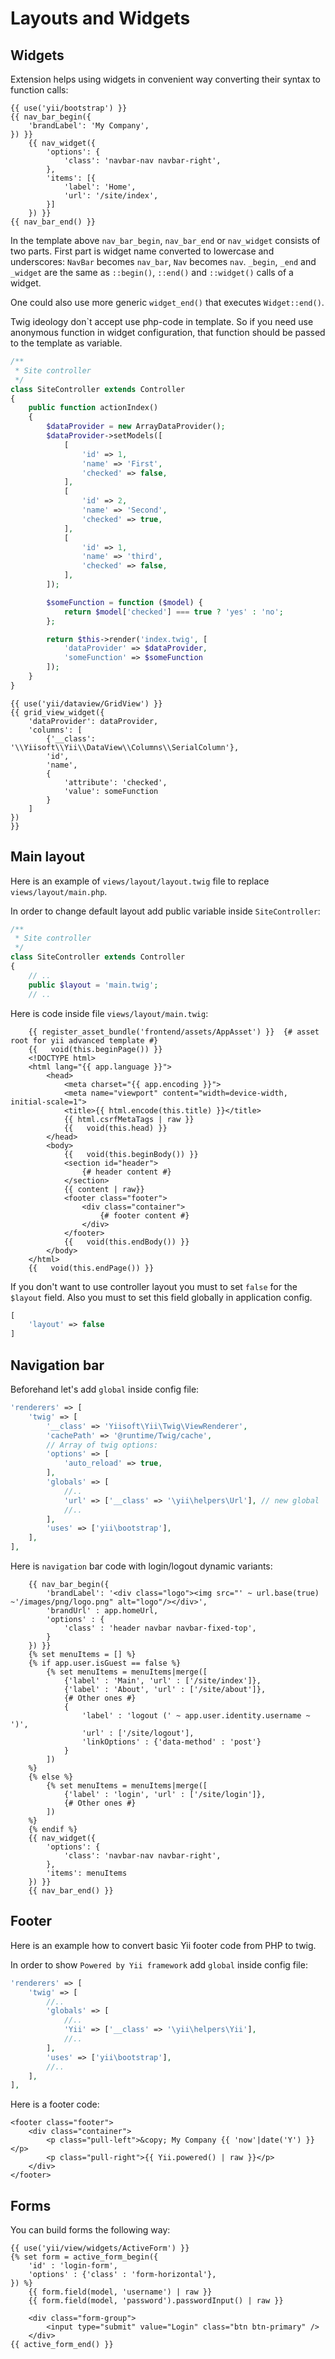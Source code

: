 Layouts and Widgets
===============

## Widgets

Extension helps using widgets in convenient way converting their syntax to function calls:

```
{{ use('yii/bootstrap') }}
{{ nav_bar_begin({
    'brandLabel': 'My Company',
}) }}
    {{ nav_widget({
        'options': {
            'class': 'navbar-nav navbar-right',
        },
        'items': [{
            'label': 'Home',
            'url': '/site/index',
        }]
    }) }}
{{ nav_bar_end() }}
```

In the template above `nav_bar_begin`, `nav_bar_end` or `nav_widget` consists of two parts. First part is widget name
converted to lowercase and underscores: `NavBar` becomes `nav_bar`, `Nav` becomes `nav`. `_begin`, `_end` and `_widget`
are the same as `::begin()`, `::end()` and `::widget()` calls of a widget.

One could also use more generic `widget_end()` that executes `Widget::end()`.

Twig ideology don`t accept use php-code in template. So if you need use anonymous function in widget configuration,
that function should be passed to the template as variable.

```php
/**
 * Site controller
 */
class SiteController extends Controller
{
    public function actionIndex()
    {
        $dataProvider = new ArrayDataProvider();
        $dataProvider->setModels([
            [
                'id' => 1,
                'name' => 'First',
                'checked' => false,
            ],
            [
                'id' => 2,
                'name' => 'Second',
                'checked' => true,
            ],
            [
                'id' => 1,
                'name' => 'third',
                'checked' => false,
            ],
        ]);

        $someFunction = function ($model) {
            return $model['checked'] === true ? 'yes' : 'no';
        };

        return $this->render('index.twig', [
            'dataProvider' => $dataProvider,
            'someFunction' => $someFunction
        ]);    
    }
}
```

```twig
{{ use('yii/dataview/GridView') }}
{{ grid_view_widget({
    'dataProvider': dataProvider,
    'columns': [
        {'__class': '\\Yiisoft\\Yii\\DataView\\Columns\\SerialColumn'},
        'id',
        'name',
        {
            'attribute': 'checked',
            'value': someFunction
        }
    ]
})
}}
```  

## Main layout

Here is an example of `views/layout/layout.twig` file to replace `views/layout/main.php`. 

In order to change default layout add public variable inside `SiteController`:
```php
/**
 * Site controller
 */
class SiteController extends Controller
{
    // ..
    public $layout = 'main.twig';
    // ..
```


Here is code inside file `views/layout/main.twig`: 

```twig
    {{ register_asset_bundle('frontend/assets/AppAsset') }}  {# asset root for yii advanced template #}
    {{   void(this.beginPage()) }}
    <!DOCTYPE html>
    <html lang="{{ app.language }}">
        <head>
            <meta charset="{{ app.encoding }}">
            <meta name="viewport" content="width=device-width, initial-scale=1">
            <title>{{ html.encode(this.title) }}</title>
            {{ html.csrfMetaTags | raw }}
            {{   void(this.head) }}
        </head>
        <body>
            {{   void(this.beginBody()) }}
            <section id="header">
                {# header content #}
            </section>
            {{ content | raw}}
            <footer class="footer">
                <div class="container">
                    {# footer content #}
                </div>
            </footer>
            {{   void(this.endBody()) }}
        </body>
    </html>
    {{   void(this.endPage()) }}
```

If you don't want to use controller layout you must to set `false` for the `$layout` field. 
Also you must to set this field globally in application config.

```php
[
    'layout' => false
]
```

## Navigation bar

Beforehand let's add `global` inside config file:
```php
'renderers' => [
    'twig' => [
        '__class' => 'Yiisoft\Yii\Twig\ViewRenderer',
        'cachePath' => '@runtime/Twig/cache',
        // Array of twig options:
        'options' => [
            'auto_reload' => true,
        ],
        'globals' => [
            //..
            'url' => ['__class' => '\yii\helpers\Url'], // new global
            //..
        ],
        'uses' => ['yii\bootstrap'],
    ],
],
```

Here is `navigation` bar code with login/logout dynamic variants:

```twig
    {{ nav_bar_begin({
        'brandLabel': '<div class="logo"><img src="' ~ url.base(true) ~'/images/png/logo.png" alt="logo"/></div>',
        'brandUrl' : app.homeUrl,
        'options' : {
            'class' : 'header navbar navbar-fixed-top',
        }
    }) }}
    {% set menuItems = [] %}
    {% if app.user.isGuest == false %}
        {% set menuItems = menuItems|merge([
            {'label' : 'Main', 'url' : ['/site/index']},
            {'label' : 'About', 'url' : ['/site/about']},
            {# Other ones #}
            {
                'label' : 'logout (' ~ app.user.identity.username ~ ')',
                'url' : ['/site/logout'],
                'linkOptions' : {'data-method' : 'post'}
            }
        ])
    %}
    {% else %}
        {% set menuItems = menuItems|merge([
            {'label' : 'login', 'url' : ['/site/login']},
            {# Other ones #}
        ])
    %}
    {% endif %}
    {{ nav_widget({
        'options': {
            'class': 'navbar-nav navbar-right',
        },
        'items': menuItems
    }) }}
    {{ nav_bar_end() }}
```

## Footer

Here is an example how to convert basic Yii footer code from PHP to twig.

In order to show `Powered by Yii framework` add `global` inside config file:
```php
'renderers' => [
    'twig' => [
        //..
        'globals' => [
            //..
            'Yii' => ['__class' => '\yii\helpers\Yii'],
            //..
        ],
        'uses' => ['yii\bootstrap'],
        //..
    ],
],
```
Here is a footer code:
```
<footer class="footer">
    <div class="container">
        <p class="pull-left">&copy; My Company {{ 'now'|date('Y') }}</p>
        <p class="pull-right">{{ Yii.powered() | raw }}</p>
    </div>
</footer>
```

## Forms

You can build forms the following way:

```
{{ use('yii/view/widgets/ActiveForm') }}
{% set form = active_form_begin({
    'id' : 'login-form',
    'options' : {'class' : 'form-horizontal'},
}) %}
    {{ form.field(model, 'username') | raw }}
    {{ form.field(model, 'password').passwordInput() | raw }}

    <div class="form-group">
        <input type="submit" value="Login" class="btn btn-primary" />
    </div>
{{ active_form_end() }}
```
